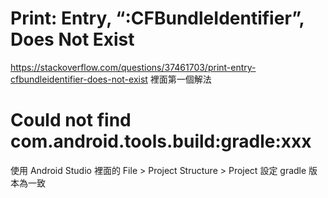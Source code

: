 # Print: Entry, “:CFBundleIdentifier”, Does Not Exist
https://stackoverflow.com/questions/37461703/print-entry-cfbundleidentifier-does-not-exist
裡面第一個解法

# Could not find com.android.tools.build:gradle:xxx
使用 Android Studio 裡面的 File > Project Structure > Project 設定 gradle 版本為一致

